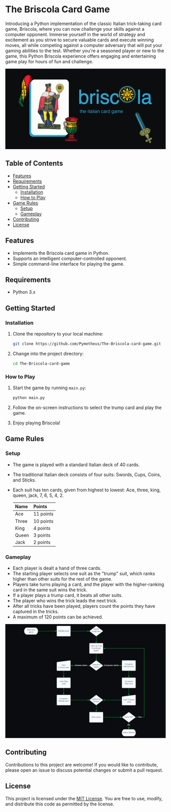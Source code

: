 # The Briscola Card Game

Introducing a Python implementation of the classic Italian trick-taking card game, Briscola, where you can now challenge your skills against a computer opponent. Immerse yourself in the world of strategy and excitement as you strive to secure valuable cards and execute winning moves, all while competing against a computer adversary that will put your gaming abilities to the test. Whether you're a seasoned player or new to the game, this Python Briscola experience offers engaging and entertaining game play for hours of fun and challenge.

![Briscola](res/header-briscola.png)

## Table of Contents

- [Features](#features)
- [Requirements](#requirements)
- [Getting Started](#getting-started)
  - [Installation](#installation)
  - [How to Play](#how-to-play)
- [Game Rules](#game-rules)
  - [Setup](#setup)
  - [Gameplay](#gameplay)
- [Contributing](#contributing)
- [License](#license)

## Features

- Implements the Briscola card game in Python.
- Supports an intelligent computer-controlled opponent.
- Simple command-line interface for playing the game.

## Requirements

- Python 3.x

## Getting Started

### Installation

1. Clone the repository to your local machine:

    ```bash
    git clone https://github.com/Pymetheus/The-Briscola-card-game.git
    ```

2. Change into the project directory:

    ```bash
    cd The-Briscola-card-game
    ```

### How to Play

1. Start the game by running `main.py`:

    ```bash
    python main.py
    ```

2. Follow the on-screen instructions to select the trump card and play the game.

3. Enjoy playing Briscola!

## Game Rules

### Setup

- The game is played with a standard Italian deck of 40 cards.
- The traditional Italian deck consists of four suits: Swords, Cups, Coins, and Sticks.
- Each suit has ten cards, given from highest to lowest: Ace, three, king, queen, jack, 7, 6, 5, 4, 2.

  | Name   | Points   |
  | ------ | -------- |
  | Ace    | 11 points |
  | Three  | 10 points |
  | King   | 4 points  |
  | Queen  | 3 points  |
  | Jack   | 2 points  |

### Gameplay

- Each player is dealt a hand of three cards.
- The starting player selects one suit as the "trump" suit, which ranks higher than other suits for the rest of the game.
- Players take turns playing a card, and the player with the higher-ranking card in the same suit wins the trick.
- If a player plays a trump card, it beats all other suits.
- The player who wins the trick leads the next trick.
- After all tricks have been played, players count the points they have captured in the tricks.
- A maximum of 120 points can be achieved.


![Flow Chart](res/flow-chart-gameplay.jpeg)


## Contributing

Contributions to this project are welcome! If you would like to contribute, please open an issue to discuss potential changes or submit a pull request.

## License

This project is licensed under the [MIT License](/LICENSE.md). You are free to use, modify, and distribute this code as permitted by the license.
